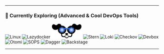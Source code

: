---

### 🧠 Currently Exploring (Advanced & Cool DevOps Tools)

<p float="left">
    <img src="https://cdn.jsdelivr.net/gh/devicons/devicon/icons/linux/linux-original.svg" height="50" alt="Linux" title="Linux" />
    <img src="https://avatars.githubusercontent.com/u/6121784?s=200&v=4" height="50" alt="Lazydocker" title="Lazydocker" />
    <img src="https://raw.githubusercontent.com/derailed/k9s/master/assets/k9s.png" height="50" alt="K9s" title="K9s" />
    <img src="https://avatars.githubusercontent.com/u/12469144?s=200&v=4" height="50" alt="Stern" title="Stern" />
    <img src="https://raw.githubusercontent.com/grafana/loki/main/docs/sources/logo/logo.png" height="50" alt="Loki" title="Loki" />
    <img src="https://avatars.githubusercontent.com/u/7181319?s=200&v=4" height="50" alt="Checkov" title="Checkov" />
    <img src="https://avatars.githubusercontent.com/u/74092142?s=200&v=4" height="50" alt="Devbox" title="Devbox" />
    <img src="https://avatars.githubusercontent.com/u/49452986?s=200&v=4" height="50" alt="Otomi" title="Otomi" />
    <img src="https://avatars.githubusercontent.com/u/5082322?s=200&v=4" height="50" alt="SOPS" title="SOPS" />
    <img src="https://avatars.githubusercontent.com/u/59914969?s=200&v=4" height="50" alt="Dagger" title="Dagger" />
    <img src="https://avatars.githubusercontent.com/u/47602533?s=200&v=4" height="50" alt="Backstage" title="Backstage" />
</p>

---